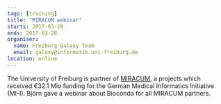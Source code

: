 ```yaml
---
tags: [training]
title: "MIRACUM webinar"
starts: 2017-03-28
ends: 2017-03-28
organiser:
  name: Freiburg Galaxy Team
  email: galaxy@informatik.uni-freiburg.de
location: online
---
```


The University of Freiburg is partner of [MIRACUM](http://www.miracum.org/), a projects which received €32.1 Mio funding for the German Medical Informatics Initiative (MI-I). Björn gave a webinar about Bioconda for all MIRACUM partners. 









